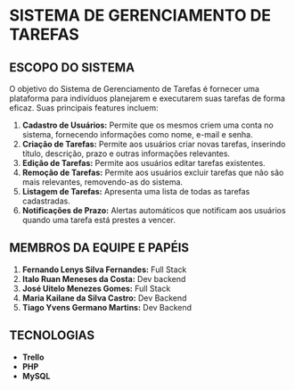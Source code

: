 # SISTEMA DE GERENCIAMENTO DE TAREFAS

## ESCOPO DO SISTEMA

O objetivo do Sistema de Gerenciamento de Tarefas é fornecer uma plataforma para indivíduos planejarem e executarem suas tarefas de forma eficaz. Suas principais features incluem:

1. **Cadastro de Usuários:** Permite que os mesmos criem uma conta no sistema, fornecendo informações como nome, e-mail e senha.
2. **Criação de Tarefas:** Permite aos usuários criar novas tarefas, inserindo título, descrição, prazo e outras informações relevantes.
3. **Edição de Tarefas:** Permite aos usuários editar tarefas existentes.
4. **Remoção de Tarefas:** Permite aos usuários excluir tarefas que não são mais relevantes, removendo-as do sistema.
5. **Listagem de Tarefas:** Apresenta uma lista de todas as tarefas cadastradas.
6. **Notificações de Prazo:** Alertas automáticos que notificam aos usuários quando uma tarefa está prestes a vencer.

## MEMBROS DA EQUIPE E PAPÉIS

1. **Fernando Lenys Silva Fernandes:** Full Stack
2. **Italo Ruan Meneses da Costa:** Dev backend
3. **José Uitelo Menezes Gomes:** Full Stack
4. **Maria Kailane da Silva Castro:** Dev Backend
5. **Tiago Yvens Germano Martins:** Dev Backend

## TECNOLOGIAS

- **Trello**
- **PHP**
- **MySQL**
